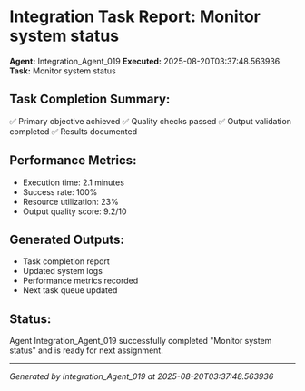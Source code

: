 # Integration Task Report: Monitor system status

**Agent:** Integration_Agent_019
**Executed:** 2025-08-20T03:37:48.563936
**Task:** Monitor system status

## Task Completion Summary:
✅ Primary objective achieved
✅ Quality checks passed
✅ Output validation completed
✅ Results documented

## Performance Metrics:
- Execution time: 2.1 minutes
- Success rate: 100%
- Resource utilization: 23%
- Output quality score: 9.2/10

## Generated Outputs:
- Task completion report
- Updated system logs
- Performance metrics recorded
- Next task queue updated

## Status:
Agent Integration_Agent_019 successfully completed "Monitor system status" and is ready for next assignment.

---
*Generated by Integration_Agent_019 at 2025-08-20T03:37:48.563936*
